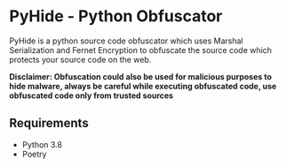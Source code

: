 # PyHide - Python Obfuscator

PyHide is a python source code obfuscator which uses Marshal Serialization and Fernet Encryption to obfuscate the source code which protects your source code on the web.

**Disclaimer: Obfuscation could also be used for malicious purposes to hide malware, always be careful while executing obfuscated code, use obfuscated code only from trusted sources**

## Requirements

- Python 3.8
- Poetry